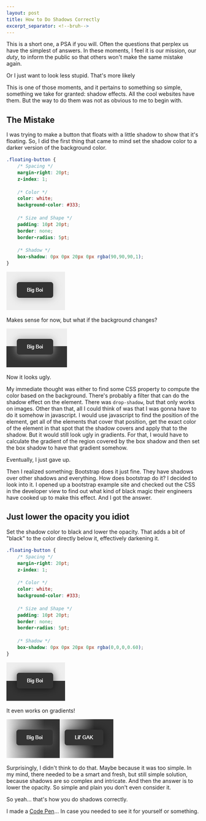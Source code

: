 ```yaml
---
layout: post
title: How to Do Shadows Correctly
excerpt_separator: <!--bruh-->
---
```


This is a short one, a PSA if you will. Often the questions that perplex us 
have the simplest of answers. In these moments, I feel it is our mission, our 
_duty_, to inform the public so that others won't make the same mistake again. 

Or I just want to look less stupid. That's more likely

This is one of those moments, and it pertains to something so simple, something 
we take for granted: shadow effects. All the cool websites have them. But the 
way to do them was not as obvious to me to begin with.

<!--bruh-->

The Mistake
------------------------------------------------------------------------------

I was trying to make a button that floats with a little shadow to show that 
it's floating. So, I did the first thing that came to mind set the shadow color 
to a darker version of the background color.

```css
.floating-button {
    /* Spacing */
    margin-right: 20pt;
    z-index: 1;
    
    /* Color */
    color: white;
    background-color: #333;
    
    /* Size and Shape */
    padding: 10pt 20pt;
    border: none;
    border-radius: 5pt;

    /* Shadow */
    box-shadow: 0px 0px 20px 0px rgba(90,90,90,1);
}
```

![Virgin Color Shadow](/assets/images/how-to-do-shadows-correctly/virgin-color-shadow.png)

Makes sense for now, but what if the background changes?

![Virgin Color Shadow Ugly](/assets/images/how-to-do-shadows-correctly/virgin-color-shadow-ugly.png)

Now it looks ugly.

My immediate thought was either to find some CSS property to compute the color 
based on the background. There's probably a filter that can do the shadow effect
on the element. There was `drop-shadow`, but that only works on images. Other than 
that, all I could think of was that I was gonna have to do it somehow in javascript. 
I would use javascript to find the position of the element, get all of the elements 
that cover that position, get the exact color of the element in that spot that the 
shadow covers and apply that to the shadow. But it would still look ugly in gradients.
For that, I would have to calculate the gradient of the region covered by the box 
shadow and then set the box shadow to have that gradient somehow. 

Eventually, I just gave up.

Then I realized something: Bootstrap does it just fine. They have shadows over 
other shadows and everything. How does bootstrap do it? I decided to look into it. 
I opened up a bootstrap example site and checked out the CSS in the developer view 
to find out what kind of black magic their engineers have cooked up to make this
effect. And I got the answer.

Just lower the opacity you idiot
-------------------------------------------------------------------------------

Set the shadow color to black and lower the opacity. That adds a bit of "black" 
to the color directly below it, effectively darkening it.

```css
.floating-button {
    /* Spacing */
    margin-right: 20pt;
    z-index: 1;
    
    /* Color */
    color: white;
    background-color: #333;
    
    /* Size and Shape */
    padding: 10pt 20pt;
    border: none;
    border-radius: 5pt;

    /* Shadow */
    box-shadow: 0px 0px 20px 0px rgba(0,0,0,0.60);
}
```

![Alpha Chad Opacity Shadow](/assets/images/how-to-do-shadows-correctly/alpha-chad-opacity-shadow.png)

It even works on gradients!

![Alpha Chad Opacity Shadow Gradient](/assets/images/how-to-do-shadows-correctly/alpha-chad-opacity-shadow-gradient.png)

Surprisingly, I didn't think to do that. Maybe because it was too simple. In
my mind, there needed to be a smart and fresh, but still simple solution, because
shadows are so complex and intricate. And then the answer is to lower the opacity.
So simple and plain you don't even consider it.

So yeah... that's how you do shadows correctly.

I made a [Code Pen](https://codepen.io/andydevs/pen/gOMgYeX?editors=1100)... In 
case you needed to see it for yourself or something.